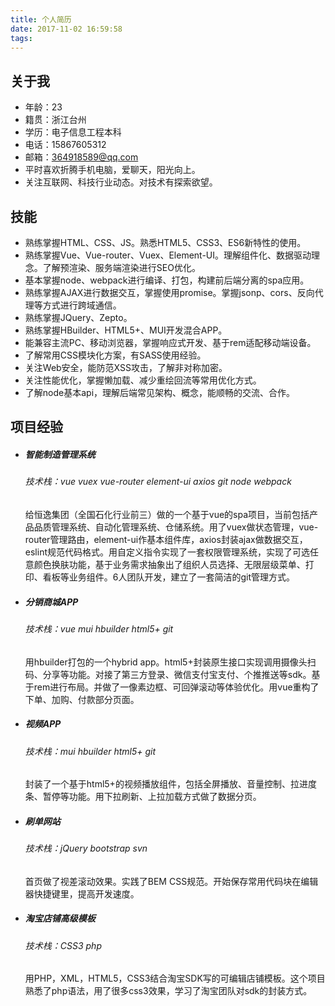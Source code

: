 ```yaml
---
title: 个人简历
date: 2017-11-02 16:59:58
tags:
---
```

## 关于我
- 年龄：23
- 籍贯：浙江台州
- 学历：电子信息工程本科
- 电话：15867605312
- 邮箱：364918589@qq.com
- 平时喜欢折腾手机电脑，爱聊天，阳光向上。
- 关注互联网、科技行业动态。对技术有探索欲望。

## 技能
- 熟练掌握HTML、CSS、JS。熟悉HTML5、CSS3、ES6新特性的使用。
- 熟练掌握Vue、Vue-router、Vuex、Element-UI。理解组件化、数据驱动理念。了解预渲染、服务端渲染进行SEO优化。
- 基本掌握node、webpack进行编译、打包，构建前后端分离的spa应用。
- 熟练掌握AJAX进行数据交互，掌握使用promise。掌握jsonp、cors、反向代理等方式进行跨域通信。
- 熟练掌握JQuery、Zepto。
- 熟练掌握HBuilder、HTML5+、MUI开发混合APP。
- 能兼容主流PC、移动浏览器，掌握响应式开发、基于rem适配移动端设备。
- 了解常用CSS模块化方案，有SASS使用经验。
- 关注Web安全，能防范XSS攻击，了解非对称加密。
- 关注性能优化，掌握懒加载、减少重绘回流等常用优化方式。
- 了解node基本api，理解后端常见架构、概念，能顺畅的交流、合作。

## 项目经验

- ##### 智能制造管理系统
  ###### 技术栈：vue vuex vue-router element-ui axios git node webpack
  给恒逸集团（全国石化行业前三）做的一个基于vue的spa项目，当前包括产品品质管理系统、自动化管理系统、仓储系统。用了vuex做状态管理，vue-router管理路由，element-ui作基本组件库，axios封装ajax做数据交互，eslint规范代码格式。用自定义指令实现了一套权限管理系统，实现了可选任意颜色换肤功能，基于业务需求抽象出了组织人员选择、无限层级菜单、打印、看板等业务组件。6人团队开发，建立了一套简洁的git管理方式。
- ##### 分销商城APP
  ###### 技术栈：vue mui hbuilder html5+ git
  用hbuilder打包的一个hybrid app。html5+封装原生接口实现调用摄像头扫码、分享等功能。对接了第三方登录、微信支付宝支付、个推推送等sdk。基于rem进行布局。并做了一像素边框、可回弹滚动等体验优化。用vue重构了下单、加购、付款部分页面。
- ##### 视频APP
  ###### 技术栈：mui hbuilder html5+ git
  封装了一个基于html5+的视频播放组件，包括全屏播放、音量控制、拉进度条、暂停等功能。用下拉刷新、上拉加载方式做了数据分页。
- ##### 刷单网站
  ###### 技术栈：jQuery bootstrap svn
  首页做了视差滚动效果。实践了BEM CSS规范。开始保存常用代码块在编辑器快捷键里，提高开发速度。
- ##### 淘宝店铺高级模板
  ###### 技术栈：CSS3 php
  用PHP，XML，HTML5，CSS3结合淘宝SDK写的可编辑店铺模板。这个项目熟悉了php语法，用了很多css3效果，学习了淘宝团队对sdk的封装方式。
